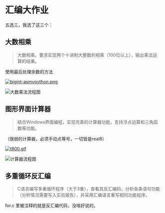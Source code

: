 # 汇编大作业

五选三，我选了这三个：

## 大数相乘

> 大数相乘。要求实现两个十进制大整数的相乘（100位以上），输出乘法运算的结果。

使用最后处理余数的方法

[![bigint-asmvpython.png](https://i.postimg.cc/R0ktzYb8/bigint-asmvpython.png)](https://postimg.cc/XZgqfsWc)

![大数乘法流程图](http://www.plantuml.com/plantuml/proxy?cache=no&src=https://raw.githubusercontent.com/sinofp/asmexp/master/bigint.puml)

## 图形界面计算器

> 结合Windows界面编程，实现完善的计算器功能，支持浮点运算和三角函数等功能。

（很弱的计算器，必须手动点等号，一切皆是real8）

[![t800.gif](https://i.postimg.cc/fb2HjMyd/t800.gif)](https://postimg.cc/McBbz2yZ)

![计算器流程图](http://www.plantuml.com/plantuml/proxy?cache=no&src=https://raw.githubusercontent.com/sinofp/asmexp/master/calc.puml)

## 多重循环反汇编

> C语言编写多重循环程序（大于3重），查看其反汇编码，分析各条语句功能（分析情况需要写入实验报告），并采用汇编语言重写相同功能程序。

for.c 里被注释的就是反汇编代码，没啥好说的。

